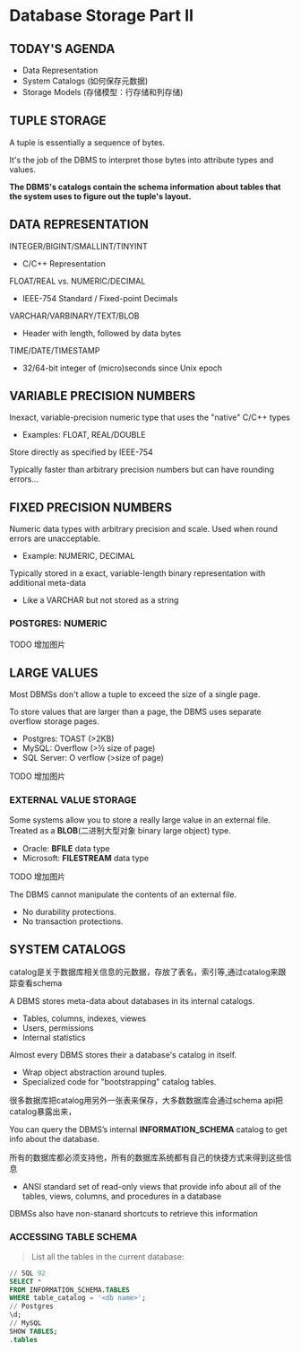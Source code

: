 # Database Storage Part II

## TODAY'S AGENDA

- Data Representation 
- System Catalogs (如何保存元数据)
- Storage Models  (存储模型：行存储和列存储)

## TUPLE STORAGE

A tuple is essentially a sequence of bytes. 

It's the job of the DBMS to interpret those bytes into attribute types and values.



**The DBMS's catalogs contain the schema information about tables that the system uses to figure out the tuple's layout.**

## DATA REPRESENTATION

INTEGER/BIGINT/SMALLINT/TINYINT 

-  C/C++ Representation 

FLOAT/REAL vs. NUMERIC/DECIMAL

- IEEE-754 Standard / Fixed-point Decimals

VARCHAR/VARBINARY/TEXT/BLOB

- Header with length, followed by data bytes

TIME/DATE/TIMESTAMP

- 32/64-bit integer of (micro)seconds since Unix epoch

## VARIABLE PRECISION NUMBERS

Inexact, variable-precision numeric type that uses the "native" C/C++ types

- Examples: FLOAT, REAL/DOUBLE

Store directly as specified by IEEE-754

Typically faster than arbitrary precision numbers but can have rounding errors…

## FIXED PRECISION NUMBERS

Numeric data types with arbitrary precision and scale. Used when round errors are unacceptable.

- Example: NUMERIC, DECIMAL

Typically stored in a exact, variable-length binary representation with additional meta-data

- Like a VARCHAR but not stored as a string

### POSTGRES: NUMERIC

TODO 增加图片

## LARGE VALUES

Most DBMSs don't allow a tuple to exceed the size of a single page.

To store values that are larger than a page, the DBMS uses separate overflow storage pages.

- Postgres: TOAST (>2KB)
- MySQL: Overflow (>½ size of page)
- SQL Server: O verflow (>size of page)

TODO 增加图片

### EXTERNAL VALUE STORAGE

Some systems allow you to store a really large value in an external file. Treated as a **BLOB**(二进制大型对象 binary large object) type.

- Oracle: **BFILE** data type
- Microsoft: **FILESTREAM** data type

TODO 增加图片

The DBMS cannot manipulate the contents of an external file.

- No durability protections.
- No transaction protections.

## SYSTEM CATALOGS

catalog是关于数据库相关信息的元数据，存放了表名，索引等,通过catalog来跟踪查看schema

A DBMS stores meta-data about databases in its internal catalogs.

- Tables, columns, indexes, viewes
- Users, permissions
- Internal statistics

Almost every DBMS stores their a database's catalog in itself.

- Wrap object abstraction around tuples.
- Specialized code for "bootstrapping" catalog tables.

很多数据库把catalog用另外一张表来保存，大多数数据库会通过schema api把catalog暴露出来，

You can query the DBMS’s internal **INFORMATION_SCHEMA** catalog to get info about the database.

所有的数据库都必须支持他，所有的数据库系统都有自己的快捷方式来得到这些信息

- ANSI standard set of read-only views that provide info about all of the tables, views, columns, and procedures in a database

DBMSs also have non-stanard shortcuts to retrieve this information

### ACCESSING TABLE SCHEMA

> List all the tables in the current database:

```sql
// SQL 92
SELECT *
FROM INFORMATION_SCHEMA.TABLES
WHERE table_catalog = '<db name>';
// Postgres
\d;     
// MySQL 
SHOW TABLES;
.tables
```
